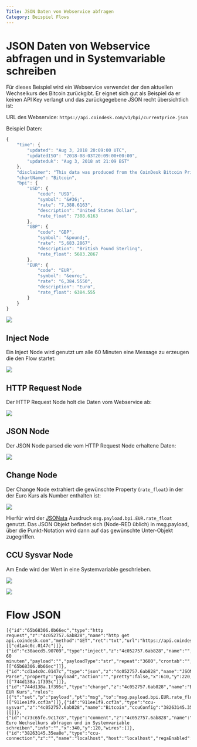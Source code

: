 ```yaml
---
Title: JSON Daten von Webservice abfragen
Category: Beispiel Flows
---
```


# JSON Daten von Webservice abfragen und in Systemvariable schreiben

Für dieses Beispiel wird ein Webservice verwendet der den aktuellen Wechselkurs des Bitcoin zurückgibt. Er eignet sich gut als Beispiel da er keinen API Key verlangt und das zurückgegebene JSON recht übersichtlich ist:

URL des Webservice: `https://api.coindesk.com/v1/bpi/currentprice.json`

Beispiel Daten:
```Javascript
{
	"time": {
		"updated": "Aug 3, 2018 20:09:00 UTC",
		"updatedISO": "2018-08-03T20:09:00+00:00",
		"updateduk": "Aug 3, 2018 at 21:09 BST"
	},
	"disclaimer": "This data was produced from the CoinDesk Bitcoin Price Index (USD). Non-USD currency data converted using hourly conversion rate from openexchangerates.org",
	"chartName": "Bitcoin",
	"bpi": {
		"USD": {
			"code": "USD",
			"symbol": "&#36;",
			"rate": "7,388.6163",
			"description": "United States Dollar",
			"rate_float": 7388.6163
		},
		"GBP": {
			"code": "GBP",
			"symbol": "&pound;",
			"rate": "5,683.2867",
			"description": "British Pound Sterling",
			"rate_float": 5683.2867
		},
		"EUR": {
			"code": "EUR",
			"symbol": "&euro;",
			"rate": "6,384.5550",
			"description": "Euro",
			"rate_float": 6384.555
		}
	}
}
```


![](images/btc1.png)


## Inject Node

Ein Inject Node wird genutzt um alle 60 Minuten eine Message zu erzeugen die den Flow startet:

![](images/btc2.png)

## HTTP Request Node

Der HTTP Request Node holt die Daten vom Webservice ab:

![](images/btc3.png)

## JSON Node

Der JSON Node parsed die vom HTTP Request Node erhaltene Daten:

![](images/btc4.png)

## Change Node

Der Change Node extrahiert die gewünschte Property (`rate_float`) in der der Euro Kurs als Number enthalten ist:

![](images/btc5.png)

Hierfür wird der [JSONata](http://jsonata.org/) Ausdruck `msg.payload.bpi.EUR.rate_float` genutzt. Das JSON Objekt befindet sich (Node-RED üblich) in msg.payload, über die Punkt-Notation wird dann auf das gewünschte Unter-Objekt zugegriffen. 

## CCU Sysvar Node

Am Ende wird der Wert in eine Systemvariable geschrieben.

![](images/btc6.png)

![](images/btc7.png)

# Flow JSON

```
[{"id":"65b68306.0b66ec","type":"http request","z":"4c052757.6ab828","name":"http get api.coindesk.com","method":"GET","ret":"txt","url":"https://api.coindesk.com/v1/bpi/currentprice.json","tls":"","x":390,"y":220,"wires":[["cd1a4c0c.0147c"]]},{"id":"c30aecd5.90709","type":"inject","z":"4c052757.6ab828","name":"","topic":"alle 60 minuten","payload":"","payloadType":"str","repeat":"3600","crontab":"","once":true,"onceDelay":"5","x":130,"y":220,"wires":[["65b68306.0b66ec"]]},{"id":"cd1a4c0c.0147c","type":"json","z":"4c052757.6ab828","name":"JSON Parse","property":"payload","action":"","pretty":false,"x":610,"y":220,"wires":[["744d138a.1f395c"]]},{"id":"744d138a.1f395c","type":"change","z":"4c052757.6ab828","name":"BTC EUR Kurs","rules":[{"t":"set","p":"payload","pt":"msg","to":"msg.payload.bpi.EUR.rate_float","tot":"jsonata"}],"action":"","property":"","from":"","to":"","reg":false,"x":280,"y":340,"wires":[["911ee1f9.ccf3a"]]},{"id":"911ee1f9.ccf3a","type":"ccu-sysvar","z":"4c052757.6ab828","name":"Bitcoin","ccuConfig":"38263145.35ea0e","topic":"ReGaHSS/${Name}","change":true,"cache":true,"x":460,"y":340,"wires":[[]]},{"id":"c73c65fe.9c17c8","type":"comment","z":"4c052757.6ab828","name":"Bitcoin Euro Wechselkurs abfragen und in Systemvariable schreiben","info":"","x":340,"y":120,"wires":[]},{"id":"38263145.35ea0e","type":"ccu-connection","z":"","name":"localhost","host":"localhost","regaEnabled":true,"bcrfEnabled":true,"iprfEnabled":true,"virtEnabled":true,"bcwiEnabled":false,"cuxdEnabled":false,"regaPoll":true,"regaInterval":"30","rpcPingTimeout":"60","rpcInitAddress":"127.0.0.1","rpcServerHost":"127.0.0.1","rpcBinPort":"2047","rpcXmlPort":"2048"}]
```